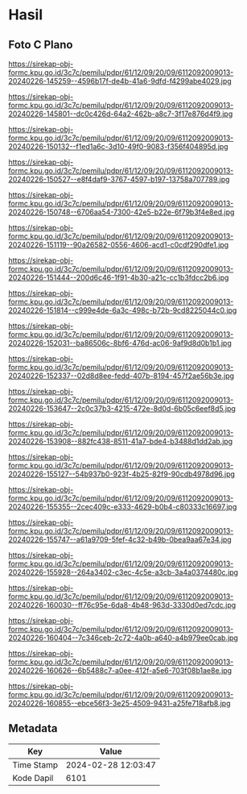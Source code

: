 # Hasil

## Foto C Plano

https://sirekap-obj-formc.kpu.go.id/3c7c/pemilu/pdpr/61/12/09/20/09/6112092009013-20240226-145259--4596b17f-de4b-41a6-9dfd-f4299abe4029.jpg

https://sirekap-obj-formc.kpu.go.id/3c7c/pemilu/pdpr/61/12/09/20/09/6112092009013-20240226-145801--dc0c426d-64a2-462b-a8c7-3f17e876d4f9.jpg

https://sirekap-obj-formc.kpu.go.id/3c7c/pemilu/pdpr/61/12/09/20/09/6112092009013-20240226-150132--f1ed1a6c-3d10-49f0-9083-f356f404895d.jpg

https://sirekap-obj-formc.kpu.go.id/3c7c/pemilu/pdpr/61/12/09/20/09/6112092009013-20240226-150527--e8f4daf9-3767-4597-b197-13758a707789.jpg

https://sirekap-obj-formc.kpu.go.id/3c7c/pemilu/pdpr/61/12/09/20/09/6112092009013-20240226-150748--6706aa54-7300-42e5-b22e-6f79b3f4e8ed.jpg

https://sirekap-obj-formc.kpu.go.id/3c7c/pemilu/pdpr/61/12/09/20/09/6112092009013-20240226-151119--90a26582-0556-4606-acd1-c0cdf290dfe1.jpg

https://sirekap-obj-formc.kpu.go.id/3c7c/pemilu/pdpr/61/12/09/20/09/6112092009013-20240226-151444--200d6c46-1f91-4b30-a21c-cc1b3fdcc2b6.jpg

https://sirekap-obj-formc.kpu.go.id/3c7c/pemilu/pdpr/61/12/09/20/09/6112092009013-20240226-151814--c999e4de-6a3c-498c-b72b-9cd8225044c0.jpg

https://sirekap-obj-formc.kpu.go.id/3c7c/pemilu/pdpr/61/12/09/20/09/6112092009013-20240226-152031--ba86506c-8bf6-476d-ac06-9af9d8d0b1b1.jpg

https://sirekap-obj-formc.kpu.go.id/3c7c/pemilu/pdpr/61/12/09/20/09/6112092009013-20240226-152337--02d8d8ee-fedd-407b-8194-457f2ae56b3e.jpg

https://sirekap-obj-formc.kpu.go.id/3c7c/pemilu/pdpr/61/12/09/20/09/6112092009013-20240226-153647--2c0c37b3-4215-472e-8d0d-6b05c6eef8d5.jpg

https://sirekap-obj-formc.kpu.go.id/3c7c/pemilu/pdpr/61/12/09/20/09/6112092009013-20240226-153908--882fc438-8511-41a7-bde4-b3488d1dd2ab.jpg

https://sirekap-obj-formc.kpu.go.id/3c7c/pemilu/pdpr/61/12/09/20/09/6112092009013-20240226-155127--54b937b0-923f-4b25-82f9-90cdb4978d96.jpg

https://sirekap-obj-formc.kpu.go.id/3c7c/pemilu/pdpr/61/12/09/20/09/6112092009013-20240226-155355--2cec409c-e333-4629-b0b4-c80333c16697.jpg

https://sirekap-obj-formc.kpu.go.id/3c7c/pemilu/pdpr/61/12/09/20/09/6112092009013-20240226-155747--a61a9709-5fef-4c32-b49b-0bea9aa67e34.jpg

https://sirekap-obj-formc.kpu.go.id/3c7c/pemilu/pdpr/61/12/09/20/09/6112092009013-20240226-155928--264a3402-c3ec-4c5e-a3cb-3a4a0374480c.jpg

https://sirekap-obj-formc.kpu.go.id/3c7c/pemilu/pdpr/61/12/09/20/09/6112092009013-20240226-160030--ff76c95e-6da8-4b48-963d-3330d0ed7cdc.jpg

https://sirekap-obj-formc.kpu.go.id/3c7c/pemilu/pdpr/61/12/09/20/09/6112092009013-20240226-160404--7c346ceb-2c72-4a0b-a640-a4b979ee0cab.jpg

https://sirekap-obj-formc.kpu.go.id/3c7c/pemilu/pdpr/61/12/09/20/09/6112092009013-20240226-160626--6b5488c7-a0ee-412f-a5e6-703f08b1ae8e.jpg

https://sirekap-obj-formc.kpu.go.id/3c7c/pemilu/pdpr/61/12/09/20/09/6112092009013-20240226-160855--ebce56f3-3e25-4509-9431-a25fe718afb8.jpg


## Metadata

| Key        | Value               |
| ---------- | ------------------- |
| Time Stamp | 2024-02-28 12:03:47 |
| Kode Dapil | 6101                |



